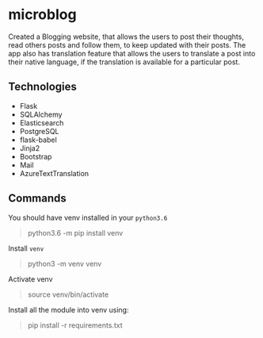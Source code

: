 # microblog
Created a Blogging website, that allows the users to post their thoughts, read others posts and follow them, to keep updated with their posts. The app also has translation feature that allows the users to translate a post into their native language, if the translation is available for a particular post.

## Technologies
- Flask
- SQLAlchemy
- Elasticsearch
- PostgreSQL
- flask-babel
- Jinja2
- Bootstrap
- Mail
- AzureTextTranslation

## Commands
You should have venv installed in your `python3.6`
> python3.6 -m pip install venv

Install `venv` 
> python3 -m venv venv

Activate venv
> source venv/bin/activate

Install all the module into venv using:
> pip install -r requirements.txt